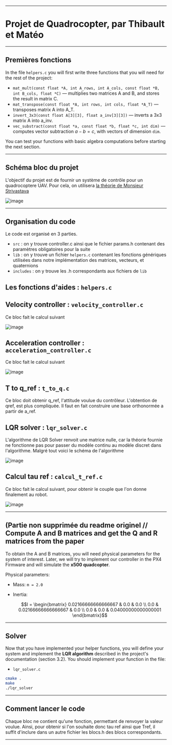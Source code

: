 
---

# Projet de Quadrocopter, par Thibault et Matéo

---

## Premières fonctions

In the file `helpers.c` you will first write three functions that you will need for the rest of the project:

* `mat_mult(const float *A, int A_rows, int A_cols, const float *B, int B_cols, float *C)` — multiplies two matrices A and B, and stores the result in matrix C.
* `mat_transpose(const float *A, int rows, int cols, float *A_T)` — transposes matrix A into A\_T.
* `invert_3x3(const float A[3][3], float a_inv[3][3])` — inverts a 3x3 matrix A into a\_inv.
* `vec_substract(const float *a, const float *b, float *c, int dim)` — computes vector subtraction $a - b = c$, with vectors of dimension `dim`.

You can test your functions with basic algebra computations before starting the next section.

---
## Schéma bloc du projet 

L'objectif du projet est de fournir un système de contrôle pour un quadrocoptere UAV.
Pour cela, on utilisera [la théorie de Monsieur Strivastava](https://arxiv.org/pdf/2404.12261)

![image](https://github.com/user-attachments/assets/92f45e45-f0f4-48ef-8362-cffcae34c76c)

---
## Organisation du code

Le code est organisé en 3 parties.
* `src` : on y trouve controller.c ainsi que le fichier params.h contenant des paramètres obligatoires pour la suite
*  `lib` : on y trouve un fichier `helpers.c` contenant les fonctions génériques utilisées dans notre implémentation des matrices, vecteurs, et quaternions
*  `includes` : on y trouve les .h correspondants aux fichiers de `lib`

## Les fonctions d'aides : `helpers.c`
## Velocity controller : `velocity_controller.c`
Ce bloc fait le calcul suivant

![image](https://github.com/user-attachments/assets/87f7861d-4741-4a8b-9e26-a911b51bf594)

## Acceleration controller : `acceleration_controller.c`
Ce bloc fait le calcul suivant

![image](https://github.com/user-attachments/assets/cbab0bad-54ff-46e9-bead-60d08abbd800)

## T to q_ref : `t_to_q.c`
Ce bloc doit obtenir q_ref, l'attitude voulue du contrôleur.
L'obtention de qref, est plus compliquée. Il faut en fait construire une base orthonormée a partir de a_ref. 
## LQR solver : `lqr_solver.c`
L'algorithme de LQR Solver renvoit une matrice nulle, car la théorie fournie ne fonctionne pas pour passer du modèle continu au modèle discret dans l'algorithme.
Malgré tout voici le schéma de l'algorithme 

![image](https://github.com/user-attachments/assets/b2402841-3b23-40e7-addc-15159b98fcfd)


## Calcul tau ref : `calcul_t_ref.c`
Ce bloc fait le calcul suivant, pour obtenir le couple que l'on donne finalement au robot.

![image](https://github.com/user-attachments/assets/69b1252c-4379-4d7b-87ed-0c5f84bd82bf)

---

## (Partie non supprimée du readme originel // Compute A and B matrices and get the Q and R matrices from the paper

To obtain the A and B matrices, you will need physical parameters for the system of interest.
Later, we will try to implement our controller in the PX4 Firmware and will simulate the **x500 quadcopter**.

Physical parameters:

* Mass:
  `m = 2.0`

* Inertia:

  ```math
  I = \begin{bmatrix}
  0.02166666666666667 & 0.0 & 0.0 \\
  0.0 & 0.02166666666666667 & 0.0 \\
  0.0 & 0.0 & 0.04000000000000001
  \end{bmatrix}
  ```

---

## Solver

Now that you have implemented your helper functions, you will define your system and implement the **LQR algorithm** described in the project's documentation (section 3.2).
You should implement your function in the file:

* `lqr_solver.c`


```bash
cmake .
make
./lqr_solver
```

---

## Comment lancer le code

Chaque bloc ne contient qu'une fonction, permettant de renvoyer la valeur voulue. Ainsi, pour obtenir si l'on souhaite donc tau ref ainsi que Tref, il suffit d'inclure dans un autre fichier les blocs.h des blocs correspondants.




---

